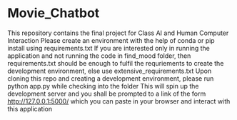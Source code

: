 # Movie_Chatbot
This repository contains the final project for Class AI and Human Computer Interaction
Please create an environment with the help of conda or pip install using requirements.txt
If you are interested only in running the application and not running the code in find_mood folder, then requirements.txt should be enough to fulfil the requriements to create the development environment, else use extensive_requirements.txt
Upon cloning this repo and creating a development environment, please run python app.py while checking into the folder
This will spin up the development server and you shall be prompted to a link of the form http://127.0.0.1:5000/ which you can paste in your browser and interact with this application

